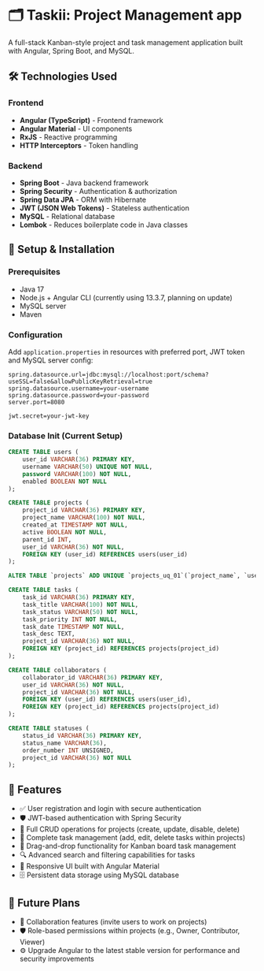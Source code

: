 # 🗂️ Taskii: Project Management app

A full-stack Kanban-style project and task management application built with Angular, Spring Boot, and MySQL.

## 🛠️ Technologies Used

### Frontend
- **Angular (TypeScript)** - Frontend framework
- **Angular Material** - UI components
- **RxJS** - Reactive programming
- **HTTP Interceptors** - Token handling

### Backend
- **Spring Boot** - Java backend framework
- **Spring Security** - Authentication & authorization
- **Spring Data JPA** - ORM with Hibernate
- **JWT (JSON Web Tokens)** - Stateless authentication
- **MySQL** - Relational database
- **Lombok** - Reduces boilerplate code in Java classes

## 🧰 Setup & Installation

### Prerequisites
- Java 17
- Node.js + Angular CLI (currently using 13.3.7, planning on update)
- MySQL server
- Maven

### Configuration
Add `application.properties` in resources with preferred port, JWT token and MySQL server config:

```properties
spring.datasource.url=jdbc:mysql://localhost:port/schema?useSSL=false&allowPublicKeyRetrieval=true
spring.datasource.username=your-username
spring.datasource.password=your-password
server.port=8080

jwt.secret=your-jwt-key
```

### Database Init (Current Setup)

```sql
CREATE TABLE users (
    user_id VARCHAR(36) PRIMARY KEY,
    username VARCHAR(50) UNIQUE NOT NULL,
    password VARCHAR(100) NOT NULL,
    enabled BOOLEAN NOT NULL
);

CREATE TABLE projects (
    project_id VARCHAR(36) PRIMARY KEY,
    project_name VARCHAR(100) NOT NULL,
    created_at TIMESTAMP NOT NULL,
    active BOOLEAN NOT NULL,
    parent_id INT,
    user_id VARCHAR(36) NOT NULL,
    FOREIGN KEY (user_id) REFERENCES users(user_id)
);

ALTER TABLE `projects` ADD UNIQUE `projects_uq_01`(`project_name`, `user_id`);

CREATE TABLE tasks (
    task_id VARCHAR(36) PRIMARY KEY,
    task_title VARCHAR(100) NOT NULL,
    task_status VARCHAR(50) NOT NULL,
    task_priority INT NOT NULL,
    task_date TIMESTAMP NOT NULL,
    task_desc TEXT,
    project_id VARCHAR(36) NOT NULL,
    FOREIGN KEY (project_id) REFERENCES projects(project_id)
);

CREATE TABLE collaborators (
    collaborator_id VARCHAR(36) PRIMARY KEY,
    user_id VARCHAR(36) NOT NULL,
    project_id VARCHAR(36) NOT NULL,
    FOREIGN KEY (user_id) REFERENCES users(user_id),
    FOREIGN KEY (project_id) REFERENCES projects(project_id)
);

CREATE TABLE statuses (
    status_id VARCHAR(36) PRIMARY KEY,
    status_name VARCHAR(36),
    order_number INT UNSIGNED,
    project_id VARCHAR(36) NOT NULL
);

```
## 🚀 Features

- ✅ User registration and login with secure authentication
- 🛡️ JWT-based authentication with Spring Security
- 📁 Full CRUD operations for projects (create, update, disable, delete)
- 📝 Complete task management (add, edit, delete tasks within projects)
- 🎯 Drag-and-drop functionality for Kanban board task management
- 🔍 Advanced search and filtering capabilities for tasks
- 🧩 Responsive UI built with Angular Material
- 🗄️ Persistent data storage using MySQL database

## 🧭 Future Plans

- 👥 Collaboration features (invite users to work on projects)
- 🛡️ Role-based permissions within projects (e.g., Owner, Contributor, Viewer)
- ⚙️ Upgrade Angular to the latest stable version for performance and security improvements
